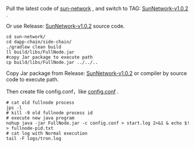Pull the latest code of [sun-network](https://github.com/tronprotocol/sun-network.git) , and switch to TAG: [SunNetwork-v1.0.2 ](https://github.com/tronprotocol/sun-network/releases/tag/SunNetwork-v1.0.2) .

Or use Release: [SunNetwork-v1.0.2](https://github.com/tronprotocol/sun-network/releases/tag/SunNetwork-v1.0.2) source code.

```
cd sun-network/
cd dapp-chain/side-chain/
./gradlew clean build
ll build/libs/FullNode.jar
#copy Jar package to execute path
cp build/libs/FullNode.jar ../../.. 
```

Copy  Jar package from Release: [SunNetwork-v1.0.2](https://github.com/tronprotocol/sun-network/releases/tag/SunNetwork-v1.0.2) or compiler by source code  to execute path.

Then create file config.conf，like [config.conf](https://raw.githubusercontent.com/tronprotocol/sun-network/SunNetwork-v1.0.2/dapp-chain/side-chain/src/main/resources/config.conf) .

```
# cat old fullnode process
jps -l
# kill -9 old fullnode process id
# execute new java program
nohup java -jar FullNode.jar -c config.conf > start.log 2>&1 & echo $! > fullnode-pid.txt
# cat log with Normal execution
tail -F logs/tron.log
```

